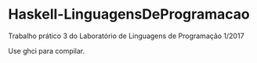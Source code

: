 # Haskell-LinguagensDeProgramacao
Trabalho prático 3 do Laboratório de Linguagens de Programação 1/2017

Use ghci para compilar.
